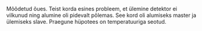 Mõõdetud õues. Teist korda esines probleem, et ülemine detektor ei vilkunud ning alumine oli pidevalt põlemas. See kord oli alumiseks master ja ülemiseks slave. Praegune hüpotees on temperatuuriga seotud.
